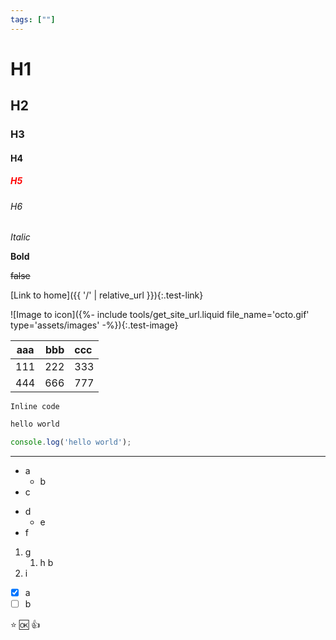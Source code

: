 ```yaml
---
tags: [""]
---
```

# H1
## H2
### H3
#### H4
##### <font color='red'>H5</font>
###### H6

*Italic*

**Bold**

~~false~~

<style>
    .test-link {
        color: red
    }
    .test-image {
        background: yellow
    }
</style>

[Link to home]({{ '/' | relative_url }}){:.test-link}

![Image to icon]({%- include tools/get_site_url.liquid file_name='octo.gif' type='assets/images' -%}){:.test-image}

aaa | bbb  | ccc
--- | ---: | :---
111 | 222  | 333
444 | 666  | 777

`Inline code`

```bash
hello world
```

```js
console.log('hello world');
```

---

+ a
    + b
+ c

- d
    - e
- f

1. g
    1. h
    b
1. i

- [x] a
- [ ] b

:star: :ok: :+1: